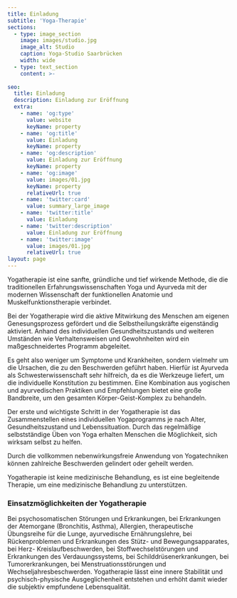 ```yaml
---
title: Einladung
subtitle: 'Yoga-Therapie'
sections:
  - type: image_section
    image: images/studio.jpg
    image_alt: Studio
    caption: Yoga-Studio Saarbrücken
    width: wide
  - type: text_section
    content: >-
      
seo:
  title: Einladung
  description: Einladung zur Eröffnung
  extra:
    - name: 'og:type'
      value: website
      keyName: property
    - name: 'og:title'
      value: Einladung
      keyName: property
    - name: 'og:description'
      value: Einladung zur Eröffnung
      keyName: property
    - name: 'og:image'
      value: images/01.jpg
      keyName: property
      relativeUrl: true
    - name: 'twitter:card'
      value: summary_large_image
    - name: 'twitter:title'
      value: Einladung
    - name: 'twitter:description'
      value: Einladung zur Eröffnung
    - name: 'twitter:image'
      value: images/01.jpg
      relativeUrl: true
layout: page
---
```

Yogatherapie ist eine sanfte, gründliche und tief wirkende Methode, die die traditionellen Erfahrungswissenschaften Yoga und Ayurveda mit der modernen Wissenschaft der funktionellen Anatomie und Muskelfunktionstherapie verbindet.

Bei der Yogatherapie wird die aktive Mitwirkung des Menschen am eigenen Genesungsprozess gefördert und die Selbstheilungskräfte eigenständig aktiviert.
Anhand des individuellen Gesundheitszustands und weiteren Umständen wie Verhaltensweisen und Gewohnheiten wird ein maßgeschneidertes Programm abgeleitet.

Es geht also weniger um Symptome und Krankheiten, sondern vielmehr um die Ursachen, die zu den Beschwerden geführt haben. Hierfür ist Ayurveda als Schwesterwissenschaft sehr hilfreich, da es die Werkzeuge liefert, um die individuelle Konstitution zu bestimmen. Eine Kombination aus yogischen und ayurvedischen Praktiken und Empfehlungen bietet eine große Bandbreite, um den gesamten Körper-Geist-Komplex zu behandeln.

Der erste und wichtigste Schritt in der Yogatherapie ist das Zusammenstellen eines individuellen Yogaprogramms je nach Alter, Gesundheitszustand und Lebenssituation. Durch das regelmäßige selbstständige Üben von Yoga erhalten Menschen die Möglichkeit, sich wirksam selbst zu helfen.​

Durch die vollkommen nebenwirkungsfreie Anwendung von Yogatechniken können zahlreiche Beschwerden gelindert oder geheilt werden.

Yogatherapie ist keine medizinische Behandlung, es ist eine begleitende Therapie, um eine medizinische Behandlung zu unterstützen. ​

### Einsatzmöglichkeiten der Yogatherapie

Bei psychosomatischen Störungen und Erkrankungen, bei Erkrankungen der Atemorgane (Bronchitis, Asthma), Allergien, therapeutische Übungsreihe für die Lunge, ayurvedische Ernährungslehre, bei Rückenproblemen und Erkrankungen des Stütz- und Bewegungsapparates, bei Herz- Kreislaufbeschwerden, bei Stoffwechselstörungen und Erkrankungen des Verdauungssystems, bei Schilddrüsenerkrankungen, bei Tumorerkrankungen, bei Menstruationsstörungen und Wechseljahresbeschwerden. Yogatherapie lässt eine innere Stabilität und psychisch-physische Ausgeglichenheit entstehen und erhöht damit wieder die subjektiv empfundene Lebensqualität.
